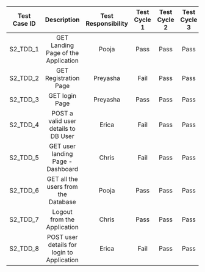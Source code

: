 | Test Case ID 	|                                Description                                	|               Test Responsibility               	|                                                                                                                                                                                                                                 Test Cycle 1                                                                                                                                                                                                                                	|                                                                                                   Test Cycle 2                                                                                                   	| Test Cycle 3 	|             
|:------------:	|:-----------------------------------------------------------------------------:	|:-----------------------------------------:	|:-------------------------------------------------------------------------------------------------------------------------------------------------------------------------------------------------------------------------------------------------------------------------------------------------------------------------------------------------------------------------------------------------------------------------------------------------------------------------:	|:--------------------------------------------------------------------------------------------------------------------------------------------------------------------------------------------------------------------:	|:---------:	|
| S2_TDD_1    | GET Landing Page of the Application   |   Pooja    |   Pass | Pass  | Pass  | 
| S2_TDD_2    | GET Registration Page                 |   Preyasha |  Fail  | Pass  | Pass  | 
| S2_TDD_3    | GET login Page                        |   Preyasha    |  Pass  | Pass  | Pass  |
| S2_TDD_4    | POST a valid user details to DB User  |   Erica    |  Fail  | Pass  | Pass  |
| S2_TDD_5    | GET user landing Page - Dashboard     |   Chris    |  Fail  | Pass  | Pass  |
| S2_TDD_6    | GET all the users from the Database   |   Pooja     |  Pass  | Pass  | Pass  |
| S2_TDD_7    | Logout from the Application           |  Chris     |  Pass  | Pass  | Pass  |
| S2_TDD_8    | POST user details for login to Application | Erica  | Fail  | Pass  | Pass  |
